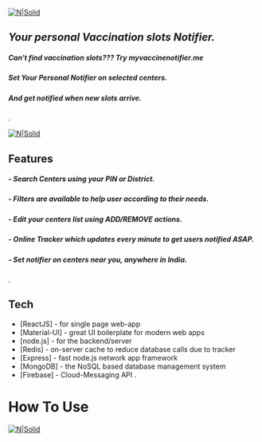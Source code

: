 [![N|Solid](https://i.postimg.cc/9QdpyYDj/Screenshot-from-2021-07-15-22-11-07.png)](https://myvaccinenotifier.me)

## _Your personal Vaccination slots Notifier._

##### Can't find vaccination slots??? Try myvaccinenotifier.me
##### Set Your Personal Notifier on selected centers.
##### And get notified when new slots arrive.
.

[![N|Solid](https://i.postimg.cc/nLTNGJXZ/Screenshot-from-2021-07-15-22-22-13.png)](https://myvaccinenotifier.me)


## Features

##### - Search Centers using your PIN or District.
##### - Filters are available to help user according to their needs.
##### - Edit your centers list using ADD/REMOVE actions.
##### - Online Tracker which updates every minute to get users notified ASAP.
##### - Set notifier on centers near you, anywhere in India.
.

## Tech

- [ReactJS] - for single page web-app
- [Material-UI] - great UI boilerplate for modern web apps
- [node.js] - for the backend/server
- [Redis] - on-server cache to reduce database calls due to tracker
- [Express] - fast node.js network app framework
- [MongoDB] - the NoSQL based database management system
- [Firebase] - Cloud-Messaging API
.
# How To Use

[![N|Solid](https://myvaccinenotifier.me/HowToUse.png)](https://myvaccinenotifier.me)
